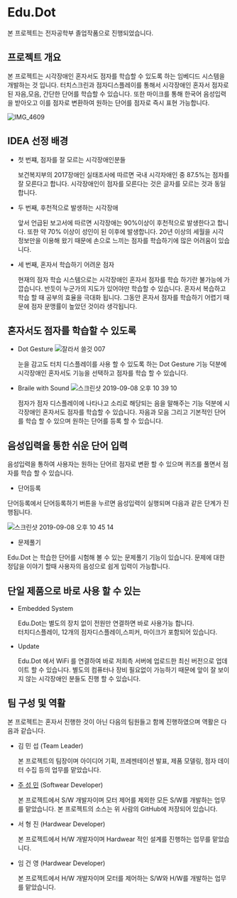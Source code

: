 # Edu.Dot

  본 프로젝트는 전자공학부 졸업작품으로 진행되었습니다. 

## 프로젝트 개요
  본 프로젝트는 시각장애인 혼자서도 점자를 학습할 수 있도록 하는 임베디드 시스템을 개발하는 것 입니다.
  터치스크린과 점자디스플레이를 통해서 시각장애인 혼자서 점자로 된 자음,모음, 간단한 단어를 학습할 수 있습니다.
  또한 마이크를 통해 한국어 음성입력을 받아오고 이를 점자로 변환하여 원하는 단어를 점자로 즉시 표현 가능합니다. 

![IMG_4609](https://user-images.githubusercontent.com/44546283/64489187-eb820f80-d28a-11e9-84c9-d70193c95afe.jpeg)



## IDEA 선정 배경
- 첫 번쨰, 점자를 잘 모르는 시각장애인분들 

  보건복지부의 2017장애인 실태조사에 따르면 국내 시각자애인 중 87.5%는 점자를 잘 모른다고 합니다.
  시각장애인이 점자를 모른다는 것은 글자를 모르는 것과 동일합니다.

- 두 번째, 후천적으로 발생하는 시각장애 

  앞서 언급된 보고서에 따르면 시각장애는 90%이상이 후천적으로 발생한다고 합니다. 
  또한 약 70% 이상이 성인이 된 이후에 발생합니다. 20년 이상의 세월을 시각 정보만을 이용해 왔기 때문에 
  손으로 느끼는 점자를 학습하기에 많은 어려움이 있습니다.

- 세 번째, 혼자서 학습하기 어려운 점자 

  현재의 점자 학습 시스템으로는 시각장애인 혼자서 점자를 학습 하기란 불가능에 가깝습니다. 
  반듯이 누군가의 지도가 있어야만 학습할 수 있습니다. 혼자서 복습하고 학습 할 때 공부의 효율을 극대화 됩니다.
  그동안 혼자서 점자를 학습하기 어렵기 때문에 점자 문맹률이 높았던 것이라 생각됩니다.

## 혼자서도 점자를 학습할 수 있도록
- Dot Gesture
![잘라서 쓸것 007](https://user-images.githubusercontent.com/44546283/64488992-4dda1080-d289-11e9-9c18-71d7b59c4350.jpeg)

  눈을 감고도 터치 디스플레이를 사용 할 수 있도록 하는 Dot Gesture 기능 덕분에 시각장애인 혼자서도 기능을 선택하고 점자를 학습 할 수 있습니다.

- Braile with Sound
![스크린샷 2019-09-08 오후 10 39 10](https://user-images.githubusercontent.com/44546283/64489015-7feb7280-d289-11e9-8505-dc3a7a6e99e0.png)

  점자가 점자 디스플레이에 나타나고 소리로 해당되는 음을 말해주는 기능 덕분에 시각장애인 혼자서도 점자를 학습할 수 있습니다. 
  자음과 모음 그리고 기본적인 단어를 학습 할 수 있으며 원하는 단어를 등록 할 수 있습니다.

## 음성입력을 통한 쉬운 단어 입력
  음성입력을 통하여 사용자는 원하는 단어르 점자로 변환 할 수 있으며 퀴즈를 풀면서 점자를 학습 할 수 있습니다.

- 단어등록 

단어등록에서 단어등록하기 버튼을 누르면 음성입력이 실행되며 다음과 같은 단계가 진행됩니다.

![스크린샷 2019-09-08 오후 10 45 14](https://user-images.githubusercontent.com/44546283/64489135-65fe5f80-d28a-11e9-86f6-7a73505e729f.png)

- 문제풀기

Edu.Dot 는 학습한 단어를 시험해 볼 수 있는 문제풀기 기능이 있습니다. 
문제에 대한 정답을 이야기 할때 사용자의 음성으로 쉽게 입력이 가능합니다.

## 단일 제품으로 바로 사용 할 수 있는
- Embedded System

  Edu.Dot는 별도의 장치 없이 전원만 연결하면 바로 사용가능 합니다.  
  터치디스플레이, 12개의 점자디스플레이,스피커, 마이크가 포함되어 있습니다. 

- Update

  Edu.Dot 에서 WiFi 를 연결하여 바로 저희측 서버에 업로드한 최신 버전으로 업데이트 할 수 있습니다. 
  별도의 컴퓨터나 장비 필요없이 가능하기 때문에 앞이 잘 보이지 않는 시각장애인 분들도 진행 할 수 있습니다.

## 팀 구성 및 역활

  본 프로젝트는 혼자서 진행한 것이 아닌 다음의 팀원들고 함께 진행하였으며 역활은 다음과 같습니다.

- 김 민 섭 (Team Leader)

  본 프로젝트의 팀장이며 아이디어 기획, 프레젠테이션 발표, 제품 모델링, 점자 데이터 수집 등의 업무를 맡았습니다.

- [주 성 민](https://github.com/Sungmin-Joo/Graduation-Project) (Softwear Developer)

  본 프로젝트에서 S/W 개발자이며 모터 제어를 제외한 모든 S/W를 개발하는 업무를 맡았습니다.
  본 프로젝트의 소스는 위 사람의 GitHub에 저장되어 있습니다.
  

- 서 형 진 (Hardwear Developer)

  본 프로젝트에서 H/W 개발자이며 Hardwear 적인 설계를 진행하는 업무를 맡았습니다.

- 임 건 영 (Hardwear Developer)

  본 프로젝트에서 H/W 개발자이며 모터를 제어하는 S/W와 H/W를 개발하는 업무를 맡았습니다.





